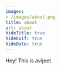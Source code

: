 ```yaml
---
images:
- /images/about.png
title: about
url: about
hideTitle: true
hideExif: true
hideDate: true
---
```

Hey! This is avijeet.